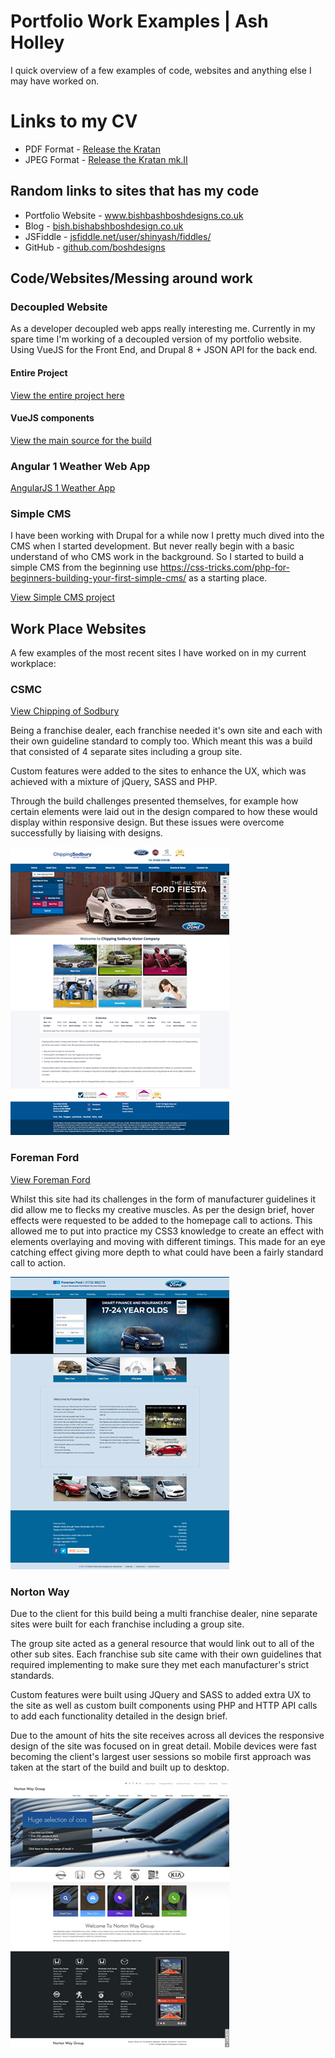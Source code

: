# Portfolio Work Examples | Ash Holley
I quick overview of a few examples of code, websites and anything else I may have worked on.


# Links to my CV
* PDF Format - <a href="https://cp.sync.com/dl/74c17cb70#fxtc99s8-b64nnvbj-u32mmirw-eeqm5vpn" target="_blank">Release the Kratan</a>
* JPEG Format - <a href="https://cp.sync.com/dl/fd44765c0#e9tv7j8e-f5c5scts-sh4ninhx-46xr4rbp" target="_blank">Release the Kratan mk.II</a>


## Random links to sites that has my code

* Portfolio Website - <a href="www.bishbashboshdesigns.co.uk" target="_blank">www.bishbashboshdesigns.co.uk</a>
* Blog - <a href="https://bish.bishabshboshdesign.co.uk" target="_blank">bish.bishabshboshdesign.co.uk</a>
* JSFiddle - <a href="https://jsfiddle.net/user/shinyash/fiddles/" target="_blank">jsfiddle.net/user/shinyash/fiddles/</a>
* GitHub - <a href="https://github.com/boshdesigns" target="_blank">github.com/boshdesigns</a>

## Code/Websites/Messing around work

### Decoupled Website
As a developer decoupled web apps really interesting me. Currently in my spare time I'm working of a decoupled version of my portfolio website.
Using VueJS for the Front End, and Drupal 8 + JSON API for the back end.

#### Entire Project
<a href="https://github.com/boshdesigns/vue-drupal8-app/tree/dev" target="_blank">View the entire project here</a>

#### VueJS components
<a href="https://github.com/boshdesigns/vue-drupal8-app/tree/dev/src" target="_blank">View the main source for the build</a>

### Angular 1 Weather Web App
<a href="http://angularweatherapp.atwebpages.com/#/" target="_blank">AngularJS 1 Weather App</a>

### Simple CMS
I have been working with Drupal for a while now I pretty much dived into the CMS when I started development. But never really begin with a basic understand of who CMS work in the background.
So I started to build a simple CMS from the beginning use https://css-tricks.com/php-for-beginners-building-your-first-simple-cms/ as a starting place.

<a href="https://github.com/boshdesigns/simple-cms" target="_blank">View Simple CMS project</a>


## Work Place Websites

A few examples of the most recent sites I have worked on in my current workplace:

### CSMC
<a href="www.csmc.co.uk" target="_blank">View Chipping of Sodbury</a>

Being a franchise dealer, each franchise needed it's own site and each with their own guideline standard to comply too. Which meant this was a build that consisted of 4 separate sites including a group site.

Custom features were added to the sites to enhance the UX, which was achieved with a mixture of jQuery, SASS and PHP.

Through the build challenges presented themselves, for example how certain elements were laid out in the design compared to how these would display within responsive design. But these issues were overcome successfully by liaising with designs.

![CSMC Site Image](/images/csmccouk-home.jpg)


### Foreman Ford
<a href="foremanford.co.uk" target="_blank">View Foreman Ford</a>

Whilst this site had its challenges in the form of manufacturer guidelines it did allow me to flecks my creative muscles. As per the design brief, hover effects were requested to be added to the homepage call to actions. This allowed me to put into practice my CSS3 knowledge to create an effect with elements overlaying and moving with different timings. This made for an eye catching effect giving more depth to what could have been a fairly standard call to action.


![Foreman Ford Site Image](/images/foremanford.jpg)


### Norton Way

Due to the client for this build being a multi franchise dealer, nine separate sites were built for each franchise including a group site.

The group site acted as a general resource that would link out to all of the other sub sites. Each franchise sub site came with their own guidelines that required implementing to make sure they met each manufacturer's strict standards.

Custom features were built using JQuery and SASS to added extra UX to the site as well as custom built components using PHP and HTTP API calls to add each functionality detailed in the design brief.

Due to the amount of hits the site receives across all devices the responsive design of the site was focused on in great detail. Mobile devices were fast becoming the client's largest user sessions so mobile first approach was taken at the start of the build and built up to desktop.

![Norton Way Site Image](/images/nortonwayScreenshot.jpg)
